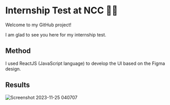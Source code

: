 # Internship Test at NCC 🎉🎉

Welcome to my GitHub project!

I am glad to see you here for my internship test.

## Method

I used ReactJS (JavaScript language) to develop the UI based on the Figma design.

## Results

![Screenshot 2023-11-25 040707](https://github.com/TrongTre07/Test_NCC/assets/97241232/72ac4878-a88a-4a01-97d9-a4e85ac0ffe6)
